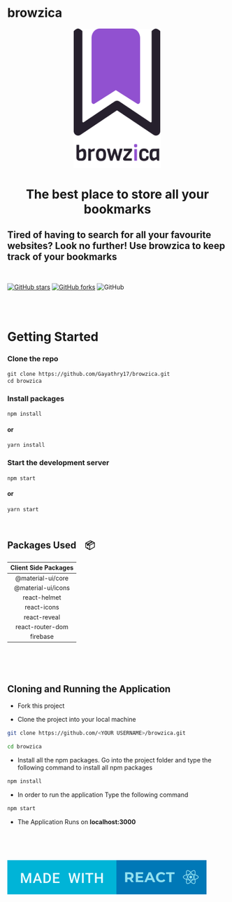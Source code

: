 # browzica


<p align="center">
<img alt="browzica" src="./src/assets/images/svg/logo.svg" width="200px" />
</p>

<h1 align="center">The best place to store all your bookmarks</h1>

## Tired of having to search for all your favourite websites? Look no further! Use browzica to keep track of your bookmarks

<br>

[![GitHub stars](https://img.shields.io/github/stars/Gayathry17/browzica?color=ff69b4&style=flatsquare)](https://github.com/Gayathry17/browzica/stargazers)
[![GitHub forks](https://img.shields.io/github/forks/Gayathry17/browzica?color=blueviolet&style=flatsquare)](https://github.com/Gayathry17/browzica/network)
![GitHub](https://img.shields.io/github/license/Gayathry17/browzica)




<br><br>

# Getting Started
### Clone the repo


```
git clone https://github.com/Gayathry17/browzica.git
cd browzica
```
### Install packages
```
npm install
```
#### or
```
yarn install
```
### Start the development server
```
npm start
```
#### or
```
yarn start

```
<br>

## Packages Used &nbsp;&nbsp; :package:

| Client Side Packages  |
| :-------------: |
| @material-ui/core  |
| @material-ui/icons  |
| react-helmet  |
| react-icons  |
| react-reveal |
| react-router-dom  |
| firebase  |




<br><br><br>

## Cloning and Running the Application 

- Fork this project

- Clone the project into your local machine

```bash
git clone https://github.com/<YOUR USERNAME>/browzica.git
```

```bash
cd browzica
```
- Install all the npm packages. Go into the project folder and type the following command to install all npm packages

```bash
npm install
```

- In order to run the application Type the following command

```bash
npm start
```

- The Application Runs on **localhost:3000**

<br><br><br>

<img alt="browzica" src="./src/assets/images/svg/Made-with-react.svg" />
